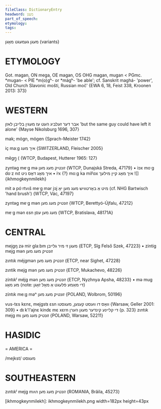 ```yaml
---
fileClass: DictionaryEntry
headword: מעגן
part_of_speech: 
etymology: 
tags: 
---
```

מעגן
געמעגט
מאָגן {variants}

ETYMOLOGY
===========
Got. magan, ON mega, OE magan, OS OHG magan, mugan < PGmc. *mugan- < PIE *m(o)gʰ- or *mágʰ- 'be able'; cf. Sanskrit maghá- 'power', Old Church Slavonic mošti, Russian moč' 
{EWA 6, 18, Feist 338, Kroonen 2013: 373}

WESTERN
========

אבר דער זעלביג העט עז מעגין בלייבן לאזן
'but the same guy could have left it alone'
{Mayse Nikolsburg 1696, 307}

mak; mögn, mögen {Sprach-Meister 1742}

iç maːg איך מעג {SWITZERLAND, Fleischer 2005}

mēgŋ̥ ( {WTCP, Budapest, Hutterer 1965: 127}

zyntəg meˑg mə זונטיק מעג מען {WTCP, Dunajská Streda, 47179}
	•	iɔx moˑg doˑz nɩt איך מאָג דאָס ניט
	•	iᶦx {?} moːg ka milʲαx איך מאָג קיין מילעך
![]{ikhmogkeynmilekh}

mit ə póˑrtvɩš meˑg mər jɔj מיט אַ באָרטוויש מעג מען יאָ (cf. NHG Bartwisch 'hand brush') {WTCP, Vác, 47197}

zyntəg meˑg mən זונטיק מעג מען {WTCP, Berettyó-Újfalu, 47212}

meˑg mən ɛsn מעג מען עסן {WTCP, Bratislava, 48171A} 

CENTRAL
========

mejgŋ zə mir glaːbm מעגן זי מיר גלייבן {ETCP, Sîg Felső Szek, 47223}
	•	zintig mejg mən זונטיק מעג מען

zɩntɩk méjgmən זונטיק מעג מען {ETCP, near Sighet, 47228}

zɩntik mejg mən זונטיק מעג מען {ETCP, Mukachevo, 48226}

zɩ́ntɩkʲ méjg mən זונטיק מעג מען {ETCP, Nyzhnya Apsha, 48233}
	•	mə mug מע מאָג {note: די מאַמע פֿלעגט אַ מאָל זאָגן}

zɩ́ntɩk me:g məⁿ זונטיק מעג מען {POLAND, Wolbrom, 50196}

vus-tɛs kɛnɛ, mejgstᵻ ɛsn וואָס דו וועסט קענען, מעגסטו {Warsaw, Geller 2001: 309}
	•	dᵻ k'l'ajnɛ kindɛ mɛ xɛrn די קליינע קינדער מעגן הערן {p. 323}
zɩntɩk mejg mɩ זונטיק מעג מען {POLAND, Warsaw, 52211}

HASIDIC
=======
= AMERICA = 

/mejkst/ מעגסט

SOUTHEASTERN
==============

zɩntɩkʲ mejg mʌn זונטיק מעג מען {ROMANIA, Brăila, 45273}

[ikhmogkeynmilekh]: ikhmogkeynmilekh.png width=182px height=43px